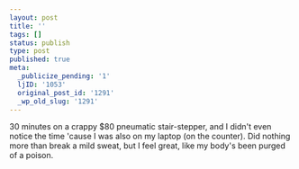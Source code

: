 ```yaml
---
layout: post
title: ''
tags: []
status: publish
type: post
published: true
meta:
  _publicize_pending: '1'
  ljID: '1053'
  original_post_id: '1291'
  _wp_old_slug: '1291'
---
```

30 minutes on a crappy $80 pneumatic stair-stepper, and I didn't even notice the time 'cause I was also on my laptop (on the counter).  Did nothing more than break a mild sweat, but I feel great, like my body's been purged of a poison.
